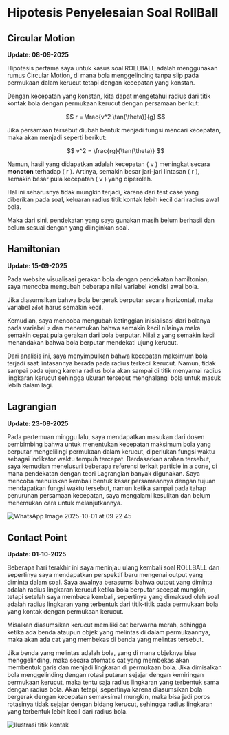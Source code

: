 # Hipotesis Penyelesaian Soal RollBall

## Circular Motion

**Update: 08-09-2025**

Hipotesis pertama saya untuk kasus soal ROLLBALL adalah menggunakan rumus Circular Motion, di mana bola menggelinding tanpa slip pada permukaan dalam kerucut tetapi dengan kecepatan yang konstan.

Dengan kecepatan yang konstan, kita dapat mengetahui radius dari titik kontak bola dengan permukaan kerucut dengan persamaan berikut:

$$ r = \frac{v^2 \tan(\theta)}{g} $$

Jika persamaan tersebut diubah bentuk menjadi fungsi mencari kecepatan, maka akan menjadi seperti berikut:

$$ v^2 = \frac{rg}{\tan(\theta)} $$

Namun, hasil yang didapatkan adalah kecepatan \( v \) meningkat secara **monoton** terhadap \( r \). Artinya, semakin besar jari-jari lintasan \( r \), semakin besar pula kecepatan \( v \) yang diperoleh.

Hal ini seharusnya tidak mungkin terjadi, karena dari test case yang diberikan pada soal, keluaran radius titik kontak lebih kecil dari radius awal bola.

Maka dari sini, pendekatan yang saya gunakan masih belum berhasil dan belum sesuai dengan yang diinginkan soal.

## Hamiltonian

**Update: 15-09-2025**

Pada website visualisasi gerakan bola dengan pendekatan hamiltonian, saya mencoba mengubah beberapa nilai variabel kondisi awal bola.

Jika diasumsikan bahwa bola bergerak berputar secara horizontal, maka variabel `zdot` harus semakin kecil.

Kemudian, saya mencoba mengubah ketinggian inisialisasi dari bolanya pada variabel `z` dan menemukan bahwa semakin kecil nilainya maka semakin cepat pula gerakan dari bola berputar. Nilai `z` yang semakin kecil menandakan bahwa bola berputar mendekati ujung kerucut.

Dari analisis ini, saya menyimpulkan bahwa kecepatan maksimum bola terjadi saat lintasannya berada pada radius terkecil kerucut. Namun, tidak sampai pada ujung karena radius bola akan sampai di titik menyamai radius lingkaran kerucut sehingga ukuran tersebut menghalangi bola untuk masuk lebih dalam lagi.

## Lagrangian

**Update: 23-09-2025**

Pada pertemuan minggu lalu, saya mendapatkan masukan dari dosen pembimbing bahwa untuk menentukan kecepatan maksimum bola yang berputar mengelilingi permukaan dalam kerucut, diperlukan fungsi waktu sebagai indikator waktu tempuh tercepat. Berdasarkan arahan tersebut, saya kemudian menelusuri beberapa referensi terkait particle in a cone, di mana pendekatan dengan teori Lagrangian banyak digunakan. Saya mencoba menuliskan kembali bentuk kasar persamaannya dengan tujuan mendapatkan fungsi waktu tersebut, namun ketika sampai pada tahap penurunan persamaan kecepatan, saya mengalami kesulitan dan belum menemukan cara untuk melanjutkannya.

![WhatsApp Image 2025-10-01 at 09 22 45](https://github.com/user-attachments/assets/bb8028d0-f7f9-4c14-9afc-d4a56d153ef2)

## Contact Point

**Update: 01-10-2025**

Beberapa hari terakhir ini saya meninjau ulang kembali soal ROLLBALL dan sepertinya saya mendapatkan perspektif baru mengenai output yang diminta dalam soal. Saya awalnya berasumsi bahwa output yang diminta adalah radius lingkaran kerucut ketika bola berputar secepat mungkin, tetapi setelah saya membaca kembali, sepertinya yang dimaksud oleh soal adalah radius lingkaran yang terbentuk dari titik-titik pada permukaan bola yang kontak dengan permukaan kerucut.

Misalkan diasumsikan kerucut memiliki cat berwarna merah, sehingga ketika ada benda ataupun objek yang melintas di dalam permukaannya, maka akan ada cat yang membekas di benda yang melintas tersebut.

Jika benda yang melintas adalah bola, yang di mana objeknya bisa menggelinding, maka secara otomatis cat yang membekas akan membentuk garis dan menjadi lingkaran di permukaan bola. Jika dimisalkan bola menggelinding dengan rotasi putaran sejajar dengan kemiringan permukaan kerucut, maka tentu saja radius lingkaran yang terbentuk sama dengan radius bola. Akan tetapi, sepertinya karena diasumsikan bola bergerak dengan kecepatan semaksimal mungkin, maka bisa jadi poros rotasinya tidak sejajar dengan bidang kerucut, sehingga radius lingkaran yang terbentuk lebih kecil dari radius bola.

![Ilustrasi titik kontak](https://github.com/user-attachments/assets/8476c5c0-f6d8-47cd-b47f-14b1dd664cb6)

